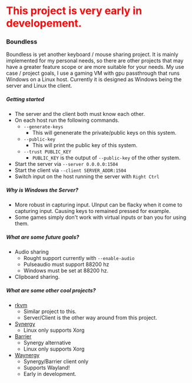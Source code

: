 # <font color="red">This project is very early in developement.</font>

### Boundless

Boundless is yet another keyboard / mouse sharing project. It is mainly implemented for my personal needs, so there are other projects that may have a greater feature scope or are more suitable for your needs. My use case / project goals, I use a gaming VM with gpu passthrough that runs Windows on a Linux host. Currently it is designed as Windows being the server and Linux the client.

##### Getting started

- The server and the client both must know each other.
- On each host run the following commands.
  - ``--generate-keys``
    - This will genenerate the private/public keys on this system.
  - ``--public-key``
    - This will print the public key of this system.
  - ``--trust PUBLIC_KEY``
    - ``PUBLIC_KEY`` is the output of ``--public-key`` of the other system.
- Start the server via ``--server 0.0.0.0:1504``
- Start the client via ``--client SERVER_ADDR:1504``
- Switch input on the host running the server with ``Right Ctrl``

##### Why is Windows the Server?
- More robust in capturing input. UInput can be flacky when it come to capturing input. Causing keys to remained pressed for example.
- Some games simply don't work with virtual inputs or ban you for using them.

##### What are some future goals?
- Audio sharing
  - Rought support currently with `--enable-audio`
  - Pulseaudio must support 88200 hz
  - Windows must be set at 88200 hz.
- Clipboard sharing.

##### What are some other cool projects?
- [rkvm](https://github.com/htrefil/rkvm)
    - Similar project to this. 
    - Server/Client is the other way around from this project.
- [Synergy](https://symless.com/synergy)
    - Linux only supports Xorg
- [Barrier](https://github.com/debauchee/barrier)
    - Synergy alternative
    - Linux only supports Xorg
- [Waynergy](https://github.com/r-c-f/waynergy)
    - Synergy/Barrier client only
    - Supports Wayland!
    - Early in development.

